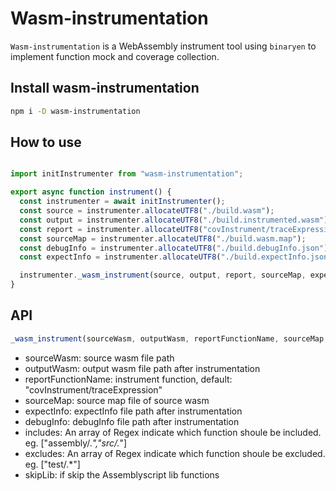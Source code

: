 Wasm-instrumentation
====================

`Wasm-instrumentation` is a WebAssembly instrument tool using `binaryen` to implement function mock and coverage collection.

Install wasm-instrumentation
----------------------------

```bash
npm i -D wasm-instrumentation
```

How to use
----------

```js

import initInstrumenter from "wasm-instrumentation";

export async function instrument() {
  const instrumenter = await initInstrumenter();
  const source = instrumenter.allocateUTF8("./build.wasm");
  const output = instrumenter.allocateUTF8("./build.instrumented.wasm");
  const report = instrumenter.allocateUTF8("covInstrument/traceExpression");
  const sourceMap = instrumenter.allocateUTF8("./build.wasm.map");
  const debugInfo = instrumenter.allocateUTF8("./build.debugInfo.json");
  const expectInfo = instrumenter.allocateUTF8("./build.expectInfo.json");

  instrumenter._wasm_instrument(source, output, report, sourceMap, expectInfo, debugInfo, null, null, true);
}
```

API
---

```js
_wasm_instrument(sourceWasm, outputWasm, reportFunctionName, sourceMap, expectInfo, debugInfo, include, exclude, skipLib)
```
- sourceWasm: source wasm file path
- outputWasm: output wasm file path after instrumentation
- reportFunctionName: instrument function, default: "covInstrument/traceExpression"
- sourceMap: source map file of source wasm
- expectInfo: expectInfo file path after instrumentation
- debugInfo: debugInfo file path after instrumentation
- includes: An array of Regex indicate which function shoule be included. eg. ["assembly/.*","src/.*"]
- excludes: An array of Regex indicate which function shoule be excluded. eg. ["test/.*"]
- skipLib: if skip the Assemblyscript lib functions
